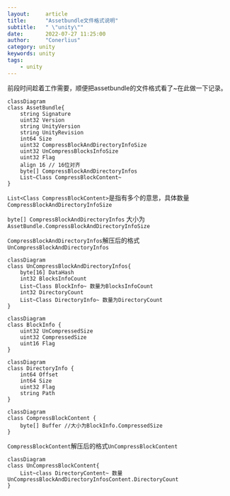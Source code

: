 ```yaml
---
layout:     article
title:      "Assetbundle文件格式说明"
subtitle:   " \"unity\""
date:       2022-07-27 11:25:00
author:     "Conerlius"
category: unity
keywords: unity
tags:
    - unity
---
```



前段时间趁着工作需要，顺便把assetbundle的文件格式看了~在此做一下记录。

```mermaid
classDiagram
class AssetBundle{
    string Signature
    uint32 Version
    string UnityVersion
    string UnityRevision
    int64 Size
    uint32 CompressBlockAndDirectoryInfoSize
    uint32 UnCompressBlocksInfoSize
    uint32 Flag 
    align 16 // 16位对齐
    byte[] CompressBlockAndDirectoryInfos
    List~Class CompressBlockContent~
}
```

`List<Class CompressBlockContent>`是指有多个的意思，具体数量`CompressBlockAndDirectoryInfoSize`

`byte[] CompressBlockAndDirectoryInfos` 大小为`AssetBundle.CompressBlockAndDirectoryInfoSize`


`CompressBlockAndDirectoryInfos`解压后的格式`UnCompressBlockAndDirectoryInfos`

```mermaid
classDiagram
class UnCompressBlockAndDirectoryInfos{
    byte[16] DataHash
    int32 BlocksInfoCount
    List~Class BlockInfo~ 数量为BlocksInfoCount
    int32 DirectoryCount
    List~Class DirectoryInfo~ 数量为DirectoryCount
}
```

```mermaid
classDiagram
class BlockInfo {
    uint32 UnCompressedSize
    uint32 CompressedSize
    uint16 Flag
}
```

```mermaid
classDiagram
class DirectoryInfo {
    int64 Offset
    int64 Size
    uint32 Flag
    string Path
}
```

```mermaid
classDiagram
class CompressBlockContent {
    byte[] Buffer //大小为BlockInfo.CompressedSize
}
```
`CompressBlockContent`解压后的格式`UnCompressBlockContent`

```mermaid
classDiagram
class UnCompressBlockContent{
    List~class DirectoryContent~ 数量 UnCompressBlockAndDirectoryInfosContent.DirectoryCount
}
```
